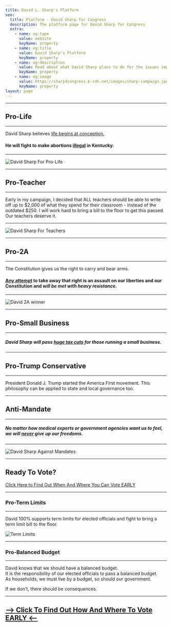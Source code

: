 ```yaml
---
title: David L. Sharp's Platform
seo:
  title: Platform - David Sharp for Congress
  description: The platform page for David Sharp for Congress
  extra:
    - name: og:type
      value: website
      keyName: property
    - name: og:title
      value: David Sharp's Platform
      keyName: property
    - name: og:description
      value: Read about what David Sharp plans to do for the issues important to you.
      keyName: property
    - name: og:image
      value: https://sharp4congress.b-cdn.net/images/sharp-campaign.jpg
      keyName: property
layout: page
---
```


---
## Pro-Life
---

David Sharp believes <u>life begins at conception.</u><br>
#### He will fight to make abortions <u>illegal</u> in Kentucky.
---

![David Sharp For Pro-Life](https://sharp4congress.b-cdn.net/images/endorsed.png)

---
## Pro-Teacher
---

Early in my campaign, I decided that ALL teachers should be able to write off up to $2,000 of what they spend for their classroom - instead of the outdated $250. I will work hard to bring a bill to the floor to get this passed. Our teachers deserve it.

---
![David Sharp For Teachers](https://sharp4congress.b-cdn.net/images/teach.jpg)

---

## Pro-2A

---

The Constitution gives us the right to carry and bear arms.<br>

#### <u>Any attempt</u> to take away that right is an assault on our liberties and our Constitution and ***will be met with heavy resistance.***

---
![David 2A winner](https://sharp4congress.b-cdn.net/images/winner-2a.jpg)

---

## Pro-Small Business

---
##### David Sharp will pass <u>huge tax cuts</u> for those running a small business.

---

## Pro-Trump Conservative
---
President Donald J. Trump started the America First movement. This philosophy can be applied to state and local governance too.

---

## Anti-Mandate
---
##### No matter how medical experts or government agencies want us to feel, ***we will <u>never</u> give up our freedoms.***

---
![David Sharp Against Mandates](https://sharp4congress.b-cdn.net/images/protest.jpg)

---


## Ready To Vote?
<a href="/vote" target="_blank">Click Here to Find Out When And Where You Can Vote EARLY</a>

---


### Pro-Term Limits
---
David 100% supports term limits for elected officials and fight to bring a term limit bill to the floor.

![Term Limits](https://sharp4congress.b-cdn.net/images/thanks.jpg)

---

### Pro-Balanced Budget
---
David knows that we should have a balanced budget.<br>
It is the responsibility of our elected officials to pass a balanced budget.<br>
As households, we must live by a budget, so should our government.

If we don't, there should be consequences.

---

## [--> Click To Find Out How And Where To Vote EARLY <--](/vote)

